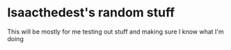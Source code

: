 # Isaacthedest's random stuff

This will be mostly for me testing out stuff and making sure I know what I'm doing
